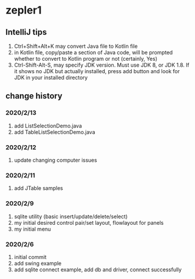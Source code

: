 # zepler1

## IntelliJ tips
1. Ctrl+Shift+Alt+K may convert Java file to Kotlin file
2. in Kotlin file, copy/paste a section of Java code, will be prompted whether to convert to Kotlin program or not (certainly, Yes)
3. Ctrl-Shift-Alt-S, may specify JDK version. Must use JDK 8,
   or JDK 1.8. If it shows no JDK but actually installed, press
   add button and look for JDK in your installed directory

## change history

### 2020/2/13
1. add ListSelectionDemo.java
2. add TableListSelectionDemo.java

### 2020/2/12
1. update changing computer issues

### 2020/2/11
1. add JTable samples

### 2020/2/9
1. sqlite utility (basic insert/update/delete/select)
2. my initial desired control pair/set layout, flowlayout for panels
3. my initial menu

### 2020/2/6
1. initial commit
2. add swing example
3. add sqlite connect example, add db and driver, 
    connect successfully